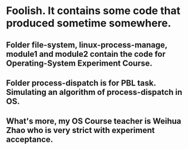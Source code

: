 # Foolish. It contains some code that produced sometime somewhere.
## Folder file-system, linux-process-manage, module1 and module2 contain the code for Operating-System Experiment Course.
## Folder process-dispatch is for PBL task. Simulating an algorithm of process-dispatch in OS.
## What's more, my OS Course teacher is Weihua Zhao who is very strict with experiment acceptance.

